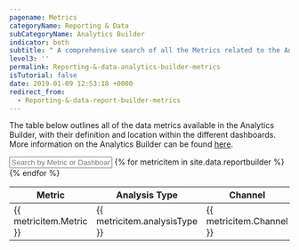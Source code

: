 ```yaml
---
pagename: Metrics
categoryName: Reporting & Data
subCategoryName: Analytics Builder
indicator: both
subtitle: " A comprehensive search of all the Metrics related to the Analytics Builder"
level3: ''
permalink: Reporting-&-data-analytics-builder-metrics
isTutorial: false
date: 2019-01-09 12:53:18 +0000
redirect_from: 
  - Reporting-&-data-report-builder-metrics
---
```

The table below outlines all of the data metrics available in the Analytics Builder, with their definition and location within the different dashboards. More information on the Analytics Builder can be found [here](https://knowledge.liveperson.com/data-reporting-report-builder-report-builder-overview.html).

<div id="metrics">
<input id="metricsSearch" placeholder="Search by Metric or Dashboard" />
<table class="metricstable" id="datametricstable">
  <thead>
    <tr>
      <th>Metric</th>
      <th class="analysis">Analysis Type</th>
      <th class="channel">Channel</th>
      <th class="description">Description</th>
      <th class="dashboard">Dashboard</th>
      <th class="filtered">Filtered By</th>
      <th class="formula">Formula (Optional)</th>
    </tr>
  </thead>
  <tbody class="list">
  {% for metricitem in site.data.reportbuilder %}
    <tr>
      <td class="metric">{{ metricitem.Metric }}</td>
      <td class="analysis">{{ metricitem.analysisType }}</td>
      <td class="channel">{{ metricitem.Channel }}</td>
      <td class="description">{{ metricitem.Description }}</td>
      <td class="dashboard">{{ metricitem.Dashboard }}</td>
      <td class="filtered">{{ metricitem.filteredBy }}</td>
      <td class="formula">{{ metricitem.formulaOptional }}</td>
    </tr>
  {% endfor %}
</tbody>
</table>
</div>
